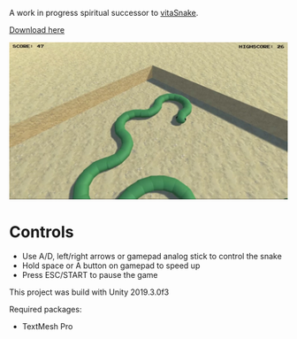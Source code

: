 A work in progress spiritual successor to [vitaSnake](github.com/Grzybojad/vitaSnake).

[Download here](https://github.com/Grzybojad/Snake-of-Life/releases)  

![Snake of Life gameplay screenshot](screenshots/gameplay.jpg)

# Controls
* Use A/D, left/right arrows or gamepad analog stick to control the snake
* Hold space or A button on gamepad to speed up
* Press ESC/START to pause the game

This project was build with Unity 2019.3.0f3

Required packages:
* TextMesh Pro
